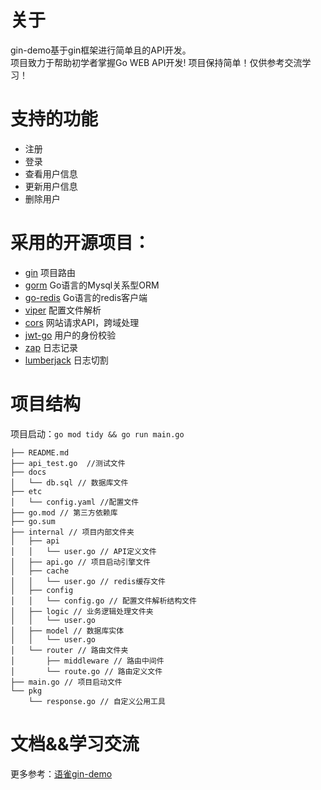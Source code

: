 # 关于 
gin-demo基于gin框架进行简单且的API开发。  
项目致力于帮助初学者掌握Go WEB API开发!
项目保持简单！仅供参考交流学习！  
# 支持的功能
- 注册
- 登录
- 查看用户信息
- 更新用户信息
- 删除用户  

# 采用的开源项目：
- [gin](https://github.com/gin-gonic/gin) 项目路由
- [gorm](https://github.com/go-gorm/gorm) Go语言的Mysql关系型ORM
- [go-redis](https://github.com/redis/go-redis) Go语言的redis客户端
- [viper](https://github.com/spf13/viper) 配置文件解析
- [cors](https://github.com/gin-contrib/cors) 网站请求API，跨域处理
- [jwt-go](https://github.com/golang-jwt/jwt) 用户的身份校验
- [zap](https://github.com/uber-go/zap) 日志记录
- [lumberjack](https://github.com/natefinch/lumberjack) 日志切割

# 项目结构
项目启动：`go mod tidy && go run main.go`
```
├── README.md
├── api_test.go  //测试文件
├── docs
│   └── db.sql // 数据库文件
├── etc
│   └── config.yaml //配置文件
├── go.mod // 第三方依赖库
├── go.sum
├── internal // 项目内部文件夹
│   ├── api
│   │   └── user.go // API定义文件
│   ├── api.go // 项目启动引擎文件
│   ├── cache
│   │   └── user.go // redis缓存文件
│   ├── config
│   │   └── config.go // 配置文件解析结构文件
│   ├── logic // 业务逻辑处理文件夹
│   │   └── user.go 
│   ├── model // 数据库实体
│   │   └── user.go
│   └── router // 路由文件夹
│       ├── middleware // 路由中间件
│       └── route.go // 路由定义文件
├── main.go // 项目启动文件
└── pkg
    └── response.go // 自定义公用工具
```

# 文档&&学习交流
更多参考：[语雀gin-demo](https://www.yuque.com/ngyhd/sdqiox/iyosrxglvvbm5b36)
